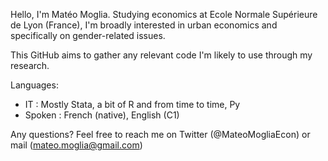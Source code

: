 Hello, I'm Matéo Moglia. Studying economics at Ecole Normale Supérieure de Lyon (France),
I'm broadly interested in urban economics and specifically on gender-related issues.

This GitHub aims to gather any relevant code I'm likely to use through my research.

Languages:

  * IT : Mostly Stata, a bit of R and from time to time, Py
  * Spoken : French (native), English (C1)
  
Any questions? Feel free to reach me on Twitter (@MateoMogliaEcon) or mail (mateo.moglia@gmail.com)
